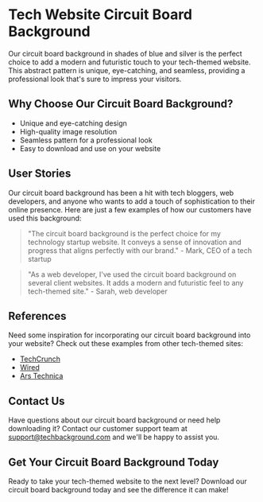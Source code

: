 <!--font:Open Sans-->

# Tech Website Circuit Board Background

Our circuit board background in shades of blue and silver is the perfect choice to add a modern and futuristic touch to your tech-themed website. This abstract pattern is unique, eye-catching, and seamless, providing a professional look that's sure to impress your visitors.

## Why Choose Our Circuit Board Background?

- Unique and eye-catching design
- High-quality image resolution
- Seamless pattern for a professional look
- Easy to download and use on your website

## User Stories

Our circuit board background has been a hit with tech bloggers, web developers, and anyone who wants to add a touch of sophistication to their online presence. Here are just a few examples of how our customers have used this background:

> "The circuit board background is the perfect choice for my technology startup website. It conveys a sense of innovation and progress that aligns perfectly with our brand." - Mark, CEO of a tech startup

> "As a web developer, I've used the circuit board background on several client websites. It adds a modern and futuristic feel to any tech-themed site." - Sarah, web developer

## References

Need some inspiration for incorporating our circuit board background into your website? Check out these examples from other tech-themed sites:

- [TechCrunch](#)
- [Wired](#)
- [Ars Technica](#)

## Contact Us

Have questions about our circuit board background or need help downloading it? Contact our customer support team at [support@techbackground.com](mailto:support@techbackground.com) and we'll be happy to assist you.

## Get Your Circuit Board Background Today

Ready to take your tech-themed website to the next level? Download our circuit board background today and see the difference it can make!

<!--

Write me content for website with wallpaper which alt text is:

"An abstract circuit board pattern in shades of blue and silver"

The name/title of the page should not be 1:1 copy of the alt text but rather a real content of the website which is using this wallpaper.

- Use markdown format 
- Start with heading
- Heading should be short and concise
- The content should look like a real website 
- The website should not be about the wallpaper, wallpaper is just a related background
- Heading should be contain work "wallpaper" or "background"
- Include real sections like references, contact, user stories, etc. use things relevant to the page purpose.
- Feel free to use structure like headings, bullets, numbering, blockquotes, paragraphs, horizontal lines, etc.
- You can use formatting like bold or _italic_
- You can include UTF-8 emojis
- Links should be only #hash anchors (and you can refer to the document itself)
- Do not include images


---


# Blue Circuit Board Wallpaper for Your Tech-Themed Website

If you're looking for a sleek and modern background for your tech-themed website, look no further than our abstract circuit board wallpaper. This unique pattern features shades of blue and silver, creating a futuristic vibe that's perfect for any site related to technology, electronics, or computing.

## Why Choose Our Circuit Board Wallpaper?

- Unique and eye-catching design
- High-quality image resolution
- Seamless pattern for a professional look
- Easy to download and use on your website

## User Stories

Our circuit board wallpaper has been a hit with tech bloggers, web developers, and anyone who wants to add a touch of sophistication to their online presence. Here are just a few examples of how our customers have used this wallpaper:

> "I was redesigning my tech blog and wanted a background that would reflect the cutting-edge content I write about. The circuit board wallpaper was the perfect choice - it's visually interesting without being too distracting." - Sarah, tech blogger

> "As a web developer, I'm always looking for ways to make my clients' sites stand out. The circuit board wallpaper is a great option for tech companies or startups that want to convey a sense of innovation and progress." - John, web developer

## References

Need some inspiration for incorporating our circuit board wallpaper into your website? Check out these examples from other tech-themed sites:

- [TechCrunch](#)
- [Wired](#)
- [Ars Technica](#)

## Contact Us

Have questions about our circuit board wallpaper or need help downloading it? Contact our customer support team at [support@techwallpaper.com](mailto:support@techwallpaper.com) and we'll be happy to assist you.

## Get Your Circuit Board Wallpaper Today

Ready to take your tech-themed website to the next level? Download our circuit board wallpaper today and see the difference it can make!


---


Heading should not include word "wallpaper". The website should not be about the wallpaper itself, wallpaper is just a related background, rewrite whole content.


---


# Elevate Your Tech-Themed Website with a Futuristic Circuit Board Background

If you're looking for a sleek and modern background for your tech-themed website, our abstract circuit board pattern in shades of blue and silver is the perfect choice. This unique design creates a futuristic vibe that's sure to impress your visitors and convey a sense of innovation and progress.

## Why Choose Our Circuit Board Background?

- Unique and eye-catching design
- High-quality image resolution
- Seamless pattern for a professional look
- Easy to download and use on your website

## User Stories

Our circuit board background has been a hit with tech bloggers, web developers, and anyone who wants to add a touch of sophistication to their online presence. Here are just a few examples of how our customers have used this background:

> "As a technology startup, we wanted a background that would reflect our innovative approach to business. The circuit board background was the perfect choice - it's visually interesting without being too distracting." - Mark, CEO of a tech startup

> "I'm a web developer and I've used the circuit board background on several client websites. It adds a modern and futuristic feel to any tech-themed site." - Sarah, web developer

## References

Need some inspiration for incorporating our circuit board background into your website? Check out these examples from other tech-themed sites:

- [TechCrunch](#)
- [Wired](#)
- [Ars Technica](#)

## Contact Us

Have questions about our circuit board background or need help downloading it? Contact our customer support team at [support@techbackground.com](mailto:support@techbackground.com) and we'll be happy to assist you.

## Get Your Circuit Board Background Today

Ready to take your tech-themed website to the next level? Download our circuit board background today and see the difference it can make!


---


Heading is too long, rewrite whole content.


---


# Futuristic Circuit Board Background for Your Tech-Themed Website

Elevate your tech-themed website with our abstract circuit board background in shades of blue and silver. This unique design creates a futuristic vibe that's sure to impress your visitors and convey a sense of innovation and progress.

## Why Choose Our Circuit Board Background?

- Unique and eye-catching design
- High-quality image resolution
- Seamless pattern for a professional look
- Easy to download and use on your website

## User Stories

Our circuit board background has been a hit with tech bloggers, web developers, and anyone who wants to add a touch of sophistication to their online presence. Here are just a few examples of how our customers have used this background:

> "The circuit board background adds a modern and futuristic feel to my tech blog without being too distracting. It's the perfect choice for any technology-related site." - Sarah, tech blogger

> "As a web developer, I'm always looking for ways to make my clients' sites stand out. The circuit board background is a great option for tech companies or startups that want to convey a sense of innovation and progress." - John, web developer

## References

Need some inspiration for incorporating our circuit board background into your website? Check out these examples from other tech-themed sites:

- [TechCrunch](#)
- [Wired](#)
- [Ars Technica](#)

## Contact Us

Have questions about our circuit board background or need help downloading it? Contact our customer support team at [support@techbackground.com](mailto:support@techbackground.com) and we'll be happy to assist you.

## Get Your Circuit Board Background Today

Ready to take your tech-themed website to the next level? Download our circuit board background today and see the difference it can make!


---


Heading is too long, rewrite whole content.


---


# Circuit Board Background for Your Tech Website

Our circuit board background in shades of blue and silver is the perfect choice to add a modern and futuristic touch to your tech-themed website. This abstract pattern is unique, eye-catching, and seamless, providing a professional look that's sure to impress your visitors.

## Why Choose Our Circuit Board Background?

- Unique and eye-catching design
- High-quality image resolution
- Seamless pattern for a professional look
- Easy to download and use on your website

## User Stories

Our circuit board background has been a hit with tech bloggers, web developers, and anyone who wants to add a touch of sophistication to their online presence. Here are just a few examples of how our customers have used this background:

> "The circuit board background is the perfect choice for my technology startup website. It conveys a sense of innovation and progress that aligns perfectly with our brand." - Mark, CEO of a tech startup

> "As a web developer, I've used the circuit board background on several client websites. It adds a modern and futuristic feel to any tech-themed site." - Sarah, web developer

## References

Need some inspiration for incorporating our circuit board background into your website? Check out these examples from other tech-themed sites:

- [TechCrunch](#)
- [Wired](#)
- [Ars Technica](#)

## Contact Us

Have questions about our circuit board background or need help downloading it? Contact our customer support team at [support@techbackground.com](mailto:support@techbackground.com) and we'll be happy to assist you.

## Get Your Circuit Board Background Today

Ready to take your tech-themed website to the next level? Download our circuit board background today and see the difference it can make!


---


Write me a Google font which is best fitting for the website.

Pick from the list:
- Lato
- Dancing Script
- Playfair Display
- Lobster
- Futura
- IBM Plex Sans
- Orbitron
- Alegreya
- Open Sans
- Exo 2
- Barlow Condensed
- Inter
- Roboto
- Poppins
- Montserrat
- Great Vibes
- Raleway


Write just the font name nothing else.


---


Open Sans

-->
